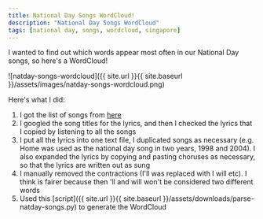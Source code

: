 ```yaml
---
title: National Day Songs WordCloud!
description: "National Day Songs WordCloud"
tags: [national day, songs, wordcloud, singapore]
---
```

I wanted to find out which words appear most often in our National Day songs, so here's a WordCloud!

![natday-songs-wordcloud]({{ site.url }}{{ site.baseurl }}/assets/images/natday-songs-wordcloud.png)

Here's what I did:

1. I got the list of songs from [here](http://www.straitstimes.com/singapore/dick-lee-unveils-2015-ndp-song-our-singapore-revisit-past-national-day-parade-theme-songs)
2. I googled the song titles for the lyrics, and then I checked the lyrics that I copied by listening to all the songs
3. I put all the lyrics into one text file, I duplicated songs as necessary (e.g. Home was used as the national day song in two years, 1998 and 2004). I also expanded the lyrics by copying and pasting choruses as necessary, so that the lyrics are written out as sung
4. I manually removed the contractions (I'll was replaced with I will etc). I think is fairer because then 'll and will won't be considered two different words
5. Used this [script]({{ site.url }}{{ site.baseurl }}/assets/downloads/parse-natday-songs.py) to generate the WordCloud
